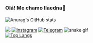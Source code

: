 ### Olá! Me chamo Ilaedna👋
####
![Anurag's GitHub stats](https://github-readme-stats.vercel.app/api?username=ilaedna16&show_icons=true&theme=radical)

 <a href= "mailto:ilaedna.silva@alunos.uferssa.edu.br"><img src="https://img.shields.io/badge/Gmail-D14836?style=for-the-badge&logo=gmail&logoColor=white" target="_blank"></a>
[![instagram](https://img.shields.io/badge/Instagram-E4405F?style=for-the-badge&logo=instagram&logoColor=white)](https://www.instagram.com/ilaedna_16/)
[![Telegram](https://img.shields.io/badge/Telegram-2CA5E0?style=for-the-badge&logo=telegram&logoColor=white)](https://t.me/+5584999918295)
![snake gif](https://github.com/ilaedna16/ilaedna16/blob/output/github-contribution-grid-snake.svg)  
[![Top Langs](https://github-readme-stats.vercel.app/api/top-langs/?username=ilaedna16&hide_progress=true)](https://github.com/ilaedna16/github-readme-stats)
